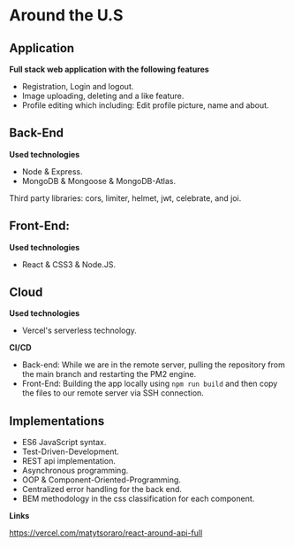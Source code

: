 # Around the U.S

## Application

**Full stack web application with the following features**

- Registration, Login and logout.
- Image uploading, deleting and a like feature.
- Profile editing which including: Edit profile picture, name and about.

## Back-End

**Used technologies**

- Node & Express.
- MongoDB & Mongoose & MongoDB-Atlas.

Third party libraries: cors, limiter, helmet, jwt, celebrate, and joi.

## Front-End:

**Used technologies**

- React & CSS3 & Node.JS.

## Cloud

**Used technologies**

- Vercel's serverless technology.

**CI/CD**

- Back-end: While we are in the remote server, pulling the repository from the main branch and restarting the PM2 engine.
- Front-End: Building the app locally using `npm run build` and then copy the files to our remote server via SSH connection.

## Implementations

- ES6 JavaScript syntax.
- Test-Driven-Development.
- REST api implementation.
- Asynchronous programming.
- OOP & Component-Oriented-Programming.
- Centralized error handling for the back end.
- BEM methodology in the css classification for each component.

**Links**

https://vercel.com/matytsoraro/react-around-api-full
